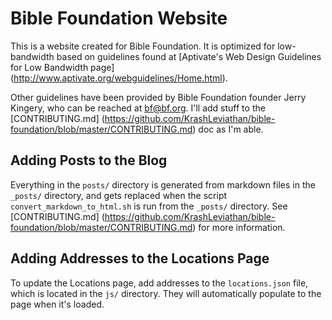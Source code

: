 # Bible Foundation Website

This is a website created for Bible Foundation. It is optimized for
low-bandwidth based on guidelines found at
[Aptivate's Web Design Guidelines for Low Bandwidth page]
(http://www.aptivate.org/webguidelines/Home.html).

Other guidelines have been provided by Bible Foundation founder
Jerry Kingery, who can be reached at [bf@bf.org](mailto:bf@bf.org). I'll
add stuff to the [CONTRIBUTING.md]
(https://github.com/KrashLeviathan/bible-foundation/blob/master/CONTRIBUTING.md)
doc as I'm able.

## Adding Posts to the Blog

Everything in the `posts/` directory is generated from markdown files
in the `_posts/` directory, and gets replaced when the script
`convert_markdown_to_html.sh` is run from the `_posts/` directory.
See [CONTRIBUTING.md]
(https://github.com/KrashLeviathan/bible-foundation/blob/master/CONTRIBUTING.md)
for more information.

## Adding Addresses to the Locations Page

To update the Locations page, add addresses to the `locations.json`
file, which is located in the `js/` directory. They will automatically
populate to the page when it's loaded.
